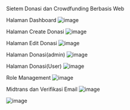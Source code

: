 Sietem Donasi dan Crowdfunding Berbasis Web

Halaman Dashboard
![image](https://github.com/user-attachments/assets/b7f24ddf-d243-42f6-8042-ede9f0d3dd4f)

Halaman Create Donasi
![image](https://github.com/user-attachments/assets/3feb8a77-562d-4cd5-bb61-5f11c1df4f84)

Halaman Edit Donasi
![image](https://github.com/user-attachments/assets/ce145495-4395-4af3-be51-4d25ed70ef52)

Halaman Donasi(admin)
![image](https://github.com/user-attachments/assets/32697c07-ef54-4ba8-b586-7764f743bbfb)

Halaman Donasi(User)
![image](https://github.com/user-attachments/assets/79c48a57-b06b-4398-8916-ff9537389afd)

Role Management
![image](https://github.com/user-attachments/assets/ffa18fd2-266f-487f-b983-0c1feadd0be7)

Midtrans dan Verifikasi Email
![image](https://github.com/user-attachments/assets/6e996aee-a591-4a47-962c-b3b81ca44e58)

![image](https://github.com/user-attachments/assets/3f6511d7-20d1-4530-bafd-6f9218d8c6d4)



